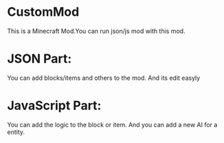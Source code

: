 # CustomMod
This is a Minecraft Mod.You can run json/js mod with this mod.
# JSON Part:
You can add blocks/items and others to the mod.
And its edit easyly
# JavaScript Part:
You can add the logic to the block or item.
And you can add a new AI for a entity.
